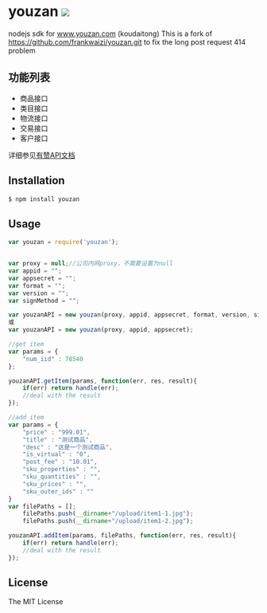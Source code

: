# youzan ![](https://travis-ci.org/frankwaizi/youzan.svg?branch=master)

nodejs sdk for www.youzan.com (koudaitong)
This is a fork of https://github.com/frankwaizi/youzan.git to fix the long post
request 414 problem

## 功能列表
- 商品接口
- 类目接口
- 物流接口
- 交易接口
- 客户接口

详细参见[有赞API文档](http://open.koudaitong.com/doc)

## Installation

```sh
$ npm install youzan
```

## Usage
```js
var youzan = require('youzan');


var proxy = null;//公司内网proxy，不需要设置为null
var appid = "";
var appsecret = "";
var format = "";
var version = "";
var signMethod = "";

var youzanAPI = new youzan(proxy, appid, appsecret, format, version, signMethod);
或
var youzanAPI = new youzan(proxy, appid, appsecret);

//get item
var params = {
    "num_iid" : 78540
};

youzanAPI.getItem(params, function(err, res, result){
    if(err) return handle(err);
    //deal with the result
});

//add item
var params = {
	"price" : "999.01",
	"title" : "测试商品",
	"desc" : "这是一个测试商品",
	"is_virtual" : "0",
	"post_fee" : "10.01",
	"sku_properties" : "",
	"sku_quantities" : "",
	"sku_prices" : "",
	"sku_outer_ids" : ""
}
var filePaths = [];
	filePaths.push(__dirname+"/upload/item1-1.jpg");
	filePaths.push(__dirname+"/upload/item1-2.jpg");

youzanAPI.addItem(params, filePaths, function(err, res, result){
    if(err) return handle(err);
    //deal with the result
});
```
## License

The MIT License
